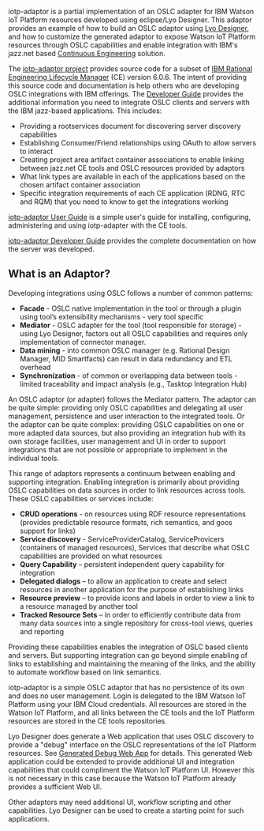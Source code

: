 iotp-adaptor is a partial implementation of an OSLC adapter for IBM Watson IoT Platform resources developed using eclipse/Lyo Designer. This adaptor provides an example of how to build an OSLC adaptor using [Lyo Designer](https://github.com/eclipse/lyo.designer/wiki), and how to customize the generated adaptor to expose Watson IoT Platform resources through OSLC capabilities and enable integration with IBM's jazz.net based [Continuous Engineering](https://jazz.net/products/continuous-engineering-solution/) solution.  

The [iotp-adaptor project](https://github.com/OSLC/iotp-adaptor) provides source code for a subset of [IBM Rational Engineering Lifecycle Manager](https://jazz.net/products/rational-engineering-lifecycle-manager/) (CE) version 6.0.6. The intent of providing this source code and documentation is help others who are developing OSLC integrations with IBM offerings. The [Developer Guide](./iotp_adaptor/developer-guide) provides the additional information you need to integrate OSLC clients and servers with the IBM jazz-based applications. This includes:

* Providing a rootservices document for discovering server discovery capabilities
* Establishing Consumer/Friend relationships using OAuth to allow servers to interact
* Creating project area artifact container associations to enable linking between jazz.net CE tools and OSLC resources provided by adaptors
* What link types are available in each of the applications based on the chosen artifact container association
* Specific integration requirements of each CE application (RDNG, RTC and RQM) that you need to know to get the integrations working

[iotp-adaptor User Guide](./iotp_adaptor/userGuide/user-guide) is a simple user's guide for installing, configuring, administering and using iotp-adapter with the CE tools.

[iotp-adaptor Developer Guide](./iotp_adaptor/developer-guide) provides the complete documentation on how the server was developed.

## What is an Adaptor?

Developing integrations using OSLC follows a number of common patterns:

* **Facade** - OSLC native implementation in the tool or through a plugin using tool’s extensibility mechanisms - very tool specific
* **Mediator** - OSLC adapter for the tool (tool responsible for storage) - using Lyo Designer, factors out all OSLC capabilities and requires only implementation of connector manager.
* **Data mining** - into common OSLC manager (e.g. Rational Design Manager, MID Smartfacts) can result in data redundancy and ETL overhead
* **Synchronization** - of common or overlapping data between tools - limited traceability and impact analysis (e.g., Tasktop Integration Hub)

An OSLC adaptor (or adapter) follows the Mediator pattern. The adaptor can be quite simple: providing only OSLC capabilities and delegating all user management, persistence and user interaction to the integrated tools. Or the adaptor can be quite complex: providing OSLC capabilities on one or more adapted data sources, but also providing an integration hub with its own storage facilities, user management and UI in order to support integrations that are not possible or appropriate to implement in the individual tools.

This range of adaptors represents a continuum between enabling and supporting integration. Enabling integration is primarily about providing OSLC capabilities on data sources in order to link resources across tools. These OSLC capabilities or services include:

* **CRUD operations** - on resources using RDF resource representations (provides predictable resource formats, rich semantics, and goos support for links)
* **Service discovery** - ServiceProviderCatalog, ServiceProvicers (containers of managed resources), Services that describe what OSLC capabilities are provided on what resources
* **Query Capability** – persistent independent query capability for integration
* **Delegated dialogs** – to allow an application to create and select resources in another application for the purpose of establishing links
* **Resource preview** – to provide icons and labels in order to view a link to a resource managed by another tool
* **Tracked Resource Sets** – in order to efficiently contribute data from many data sources into a single repository for cross-tool views, queries and reporting

Providing these capabilities enables the integration of OSLC based clients and servers. But supporting integration can go beyond simple enabling of links to establishing and maintaining the meaning of the links, and the ability to automate workflow based on link semantics.

iotp-adaptor is a simple OSLC adaptor that has no persistence of its own and does no user management. Login is delegated to the IBM Watson IoT Platform using your IBM Cloud credentials. All resources are stored in the Watson IoT Platform, and all links between the CE tools and the IoT Platform resources are stored in the CE tools repositories. 

Lyo Designer does generate a Web application that uses OSLC discovery to provide a "debug" interface on the OSLC representations of the IoT Platform resources. See [Generated Debug Web App](./iotp_adaptor/userGuide/debug-interface) for details. This generated Web application could be extended to provide additional UI and integration capabilities that could compliment the Watson IoT Platform UI. However this is not necessary in this case because the Watson IoT Platform already provides a sufficient Web UI. 

Other adaptors may need additional UI, workflow scripting and other capabilities. Lyo Designer can be used to create a starting point for such applications. 




